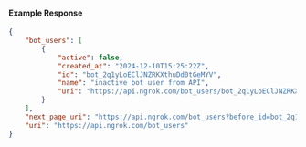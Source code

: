 <!-- Code generated for API Clients. DO NOT EDIT. -->

#### Example Response

```json
{
	"bot_users": [
		{
			"active": false,
			"created_at": "2024-12-10T15:25:22Z",
			"id": "bot_2q1yLoEClJNZRKXthuDd0tGeMYV",
			"name": "inactive bot user from API",
			"uri": "https://api.ngrok.com/bot_users/bot_2q1yLoEClJNZRKXthuDd0tGeMYV"
		}
	],
	"next_page_uri": "https://api.ngrok.com/bot_users?before_id=bot_2q1yLoEClJNZRKXthuDd0tGeMYV&limit=1",
	"uri": "https://api.ngrok.com/bot_users"
}
```
